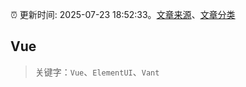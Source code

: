 :alarm_clock: 更新时间: 2025-07-23 18:52:33。[文章来源](/README.md)、[文章分类](/TAGS.md)

## Vue


> 关键字：`Vue`、`ElementUI`、`Vant`



